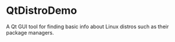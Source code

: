 # QtDistroDemo
A Qt GUI tool for finding basic info about Linux distros such as their package managers.
